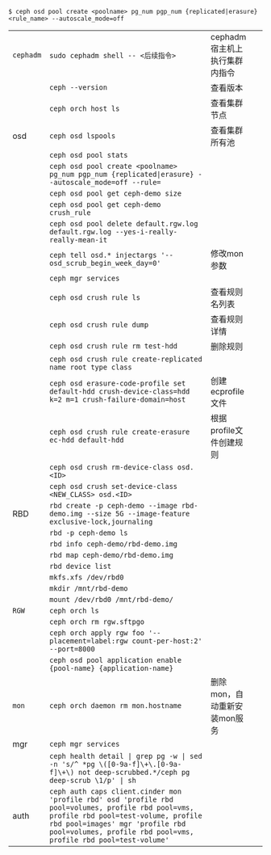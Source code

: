 ```
$ ceph osd pool create <poolname> pg_num pgp_num {replicated|erasure} <rule_name> --autoscale_mode=off
```

|           |                                                                                                                                                                                                                                                 |                    |     |
| --------- | ----------------------------------------------------------------------------------------------------------------------------------------------------------------------------------------------------------------------------------------------- | ------------------ | --- |
| `cephadm` | `sudo cephadm shell -- <后续指令>`                                                                                                                                                                                                                  | cephadm宿主机上执行集群内指令 |     |
|           | `ceph --version`                                                                                                                                                                                                                                | 查看版本               |     |
|           | `ceph orch host ls`                                                                                                                                                                                                                             | 查看集群节点             |     |
| osd       | `ceph osd lspools`                                                                                                                                                                                                                              | 查看集群所有池            |     |
|           | `ceph osd pool stats`                                                                                                                                                                                                                           |                    |     |
|           | `ceph osd pool create <poolname> pg_num pgp_num {replicated\|erasure} --autoscale_mode=off --rule=`                                                                                                                                             |                    |     |
|           | `ceph osd pool get ceph-demo size`                                                                                                                                                                                                              |                    |     |
|           | `ceph osd pool get ceph-demo crush_rule`                                                                                                                                                                                                        |                    |     |
|           | `ceph osd pool delete default.rgw.log default.rgw.log --yes-i-really-really-mean-it`                                                                                                                                                            |                    |     |
|           | `ceph tell osd.* injectargs '--osd_scrub_begin_week_day=0'`                                                                                                                                                                                     | 修改mon参数            |     |
|           | `ceph mgr services`                                                                                                                                                                                                                             |                    |     |
|           | `ceph osd crush rule ls`                                                                                                                                                                                                                        | 查看规则名列表            |     |
|           | `ceph osd crush rule dump`                                                                                                                                                                                                                      | 查看规则详情             |     |
|           | `ceph osd crush rule rm test-hdd`                                                                                                                                                                                                               | 删除规则               |     |
|           | `ceph osd crush rule create-replicated name root type class`                                                                                                                                                                                    |                    |     |
|           | `ceph osd erasure-code-profile set default-hdd crush-device-class=hdd k=2 m=1 crush-failure-domain=host`                                                                                                                                        | 创建ecprofile文件      |     |
|           | `ceph osd crush rule create-erasure ec-hdd default-hdd`                                                                                                                                                                                         | 根据profile文件创建规则    |     |
|           | `ceph osd crush rm-device-class osd.<ID>`                                                                                                                                                                                                       |                    |     |
|           | `ceph osd crush set-device-class <NEW_CLASS> osd.<ID>`                                                                                                                                                                                          |                    |     |
| RBD       | `rbd create -p ceph-demo --image rbd-demo.img --size 5G --image-feature exclusive-lock,journaling`                                                                                                                                              |                    |     |
|           | `rbd -p ceph-demo ls`                                                                                                                                                                                                                           |                    |     |
|           | `rbd info ceph-demo/rbd-demo.img`                                                                                                                                                                                                               |                    |     |
|           | `rbd map ceph-demo/rbd-demo.img`                                                                                                                                                                                                                |                    |     |
|           | `rbd device list`                                                                                                                                                                                                                               |                    |     |
|           | `mkfs.xfs /dev/rbd0`                                                                                                                                                                                                                            |                    |     |
|           | `mkdir /mnt/rbd-demo`                                                                                                                                                                                                                           |                    |     |
|           | `mount /dev/rbd0 /mnt/rbd-demo/`                                                                                                                                                                                                                |                    |     |
| `RGW`     | `ceph orch ls`                                                                                                                                                                                                                                  |                    |     |
|           | `ceph orch rm rgw.sftpgo`                                                                                                                                                                                                                       |                    |     |
|           | `ceph orch apply rgw foo '--placement=label:rgw count-per-host:2' --port=8000`                                                                                                                                                                  |                    |     |
|           | `ceph osd pool application enable {pool-name} {application-name}`                                                                                                                                                                               |                    |     |
| `mon`     | `ceph orch daemon rm mon.hostname`                                                                                                                                                                                                              | 删除mon，自动重新安装mon服务  |     |
| mgr       | `ceph mgr services`                                                                                                                                                                                                                             |                    |     |
|           | `ceph health detail \| grep pg -w \| sed -n 's/^ *pg \([0-9a-f]\+\.[0-9a-f]\+\) not deep-scrubbed.*/ceph pg deep-scrub \1/p' \| sh`                                                                                                             |                    |     |
| auth      | `ceph auth caps client.cinder mon 'profile rbd' osd 'profile rbd pool=volumes, profile rbd pool=vms, profile rbd pool=test-volume, profile rbd pool=images' mgr 'profile rbd pool=volumes, profile rbd pool=vms, profile rbd pool=test-volume'` |                    |     |
